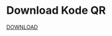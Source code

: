 # Download Kode QR

[DOWNLOAD](https://graph.facebook.com/v2.6/me/messenger_codes?access_token=<EAALSnO3gFWEBAM0ZBN3T0QZAZCsRbF3xFRkiwsMcxYOYZBKmTNjPZCB4DGmrLt3VBbqpgOxu5qlfqUFkffIZBKlwmiWHBXd4Btk6bS2OHmoc5LXc5g0IM5zbZCkUSCLIZAzdCSN5u5wErghHShzr9NGQZA1eV2NSry6vKISe4meNChac3WFBzBjIg3ky5AkyADa8ZD>)
